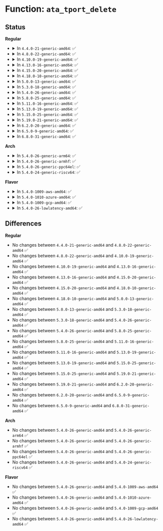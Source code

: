 # Function: <code>ata_tport_delete</code>

## Status
<b>Regular</b>
<ul>
<li>
<details>
<summary>In <code>4.4.0-21-generic-amd64</code>: ✅</summary>

```c
void ata_tport_delete(struct ata_port * ap)
```

```json
{
  "name": "ata_tport_delete",
  "collision_type": "Unique Global",
  "inline_type": "No",
  "funcs": [
    {
      "addr": 18446744071584984480,
      "name": "ata_tport_delete",
      "external": true,
      "loc": "drivers/ata/libata-transport.c:256",
      "file": "drivers/ata/libata-transport.c",
      "inline": "seen, unknown",
      "caller_inline": [],
      "caller_func": [
        "drivers/ata/libata-core.c:ata_host_detach",
        "drivers/ata/libata-core.c:ata_host_register"
      ]
    }
  ],
  "symbols": [
    {
      "addr": 18446744071584984480,
      "name": "ata_tport_delete",
      "section": ".text",
      "bind": "STB_GLOBAL",
      "size": 64
    }
  ]
}
```
</details>
</li>
<li>
<details>
<summary>In <code>4.8.0-22-generic-amd64</code>: ✅</summary>

```c
void ata_tport_delete(struct ata_port * ap)
```

```json
{
  "name": "ata_tport_delete",
  "collision_type": "Unique Global",
  "inline_type": "No",
  "funcs": [
    {
      "addr": 18446744071585352064,
      "name": "ata_tport_delete",
      "external": true,
      "loc": "drivers/ata/libata-transport.c:256",
      "file": "drivers/ata/libata-transport.c",
      "inline": "seen, unknown",
      "caller_inline": [],
      "caller_func": [
        "drivers/ata/libata-core.c:ata_host_detach",
        "drivers/ata/libata-core.c:ata_host_register"
      ]
    }
  ],
  "symbols": [
    {
      "addr": 18446744071585352064,
      "name": "ata_tport_delete",
      "section": ".text",
      "bind": "STB_GLOBAL",
      "size": 64
    }
  ]
}
```
</details>
</li>
<li>
<details>
<summary>In <code>4.10.0-19-generic-amd64</code>: ✅</summary>

```c
void ata_tport_delete(struct ata_port * ap)
```

```json
{
  "name": "ata_tport_delete",
  "collision_type": "Unique Global",
  "inline_type": "No",
  "funcs": [
    {
      "addr": 18446744071585553104,
      "name": "ata_tport_delete",
      "external": true,
      "loc": "drivers/ata/libata-transport.c:256",
      "file": "drivers/ata/libata-transport.c",
      "inline": "seen, unknown",
      "caller_inline": [],
      "caller_func": [
        "drivers/ata/libata-core.c:ata_host_detach",
        "drivers/ata/libata-core.c:ata_host_register"
      ]
    }
  ],
  "symbols": [
    {
      "addr": 18446744071585553104,
      "name": "ata_tport_delete",
      "section": ".text",
      "bind": "STB_GLOBAL",
      "size": 64
    }
  ]
}
```
</details>
</li>
<li>
<details>
<summary>In <code>4.13.0-16-generic-amd64</code>: ✅</summary>

```c
void ata_tport_delete(struct ata_port * ap)
```

```json
{
  "name": "ata_tport_delete",
  "collision_type": "Unique Global",
  "inline_type": "No",
  "funcs": [
    {
      "addr": 18446744071585637008,
      "name": "ata_tport_delete",
      "external": true,
      "loc": "drivers/ata/libata-transport.c:255",
      "file": "drivers/ata/libata-transport.c",
      "inline": "seen, unknown",
      "caller_inline": [],
      "caller_func": [
        "drivers/ata/libata-core.c:ata_host_detach"
      ]
    }
  ],
  "symbols": [
    {
      "addr": 18446744071585637008,
      "name": "ata_tport_delete",
      "section": ".text",
      "bind": "STB_GLOBAL",
      "size": 64
    }
  ]
}
```
</details>
</li>
<li>
<details>
<summary>In <code>4.15.0-20-generic-amd64</code>: ✅</summary>

```c
void ata_tport_delete(struct ata_port * ap)
```

```json
{
  "name": "ata_tport_delete",
  "collision_type": "Unique Global",
  "inline_type": "No",
  "funcs": [
    {
      "addr": 18446744071586068720,
      "name": "ata_tport_delete",
      "external": true,
      "loc": "drivers/ata/libata-transport.c:255",
      "file": "drivers/ata/libata-transport.c",
      "inline": "seen, unknown",
      "caller_inline": [],
      "caller_func": [
        "drivers/ata/libata-core.c:ata_host_detach"
      ]
    }
  ],
  "symbols": [
    {
      "addr": 18446744071586068720,
      "name": "ata_tport_delete",
      "section": ".text",
      "bind": "STB_GLOBAL",
      "size": 64
    }
  ]
}
```
</details>
</li>
<li>
<details>
<summary>In <code>4.18.0-10-generic-amd64</code>: ✅</summary>

```c
void ata_tport_delete(struct ata_port * ap)
```

```json
{
  "name": "ata_tport_delete",
  "collision_type": "Unique Global",
  "inline_type": "No",
  "funcs": [
    {
      "addr": 18446744071586316672,
      "name": "ata_tport_delete",
      "external": true,
      "loc": "drivers/ata/libata-transport.c:257",
      "file": "drivers/ata/libata-transport.c",
      "inline": "seen, unknown",
      "caller_inline": [],
      "caller_func": [
        "drivers/ata/libata-core.c:ata_host_detach",
        "drivers/ata/libata-scsi.c:ata_sas_tport_delete"
      ]
    }
  ],
  "symbols": [
    {
      "addr": 18446744071586316672,
      "name": "ata_tport_delete",
      "section": ".text",
      "bind": "STB_GLOBAL",
      "size": 64
    }
  ]
}
```
</details>
</li>
<li>
<details>
<summary>In <code>5.0.0-13-generic-amd64</code>: ✅</summary>

```c
void ata_tport_delete(struct ata_port * ap)
```

```json
{
  "name": "ata_tport_delete",
  "collision_type": "Unique Global",
  "inline_type": "No",
  "funcs": [
    {
      "addr": 18446744071586458224,
      "name": "ata_tport_delete",
      "external": true,
      "loc": "drivers/ata/libata-transport.c:257",
      "file": "drivers/ata/libata-transport.c",
      "inline": "seen, unknown",
      "caller_inline": [],
      "caller_func": [
        "drivers/ata/libata-core.c:ata_host_detach",
        "drivers/ata/libata-scsi.c:ata_sas_tport_delete"
      ]
    }
  ],
  "symbols": [
    {
      "addr": 18446744071586458224,
      "name": "ata_tport_delete",
      "section": ".text",
      "bind": "STB_GLOBAL",
      "size": 64
    }
  ]
}
```
</details>
</li>
<li>
<details>
<summary>In <code>5.3.0-18-generic-amd64</code>: ✅</summary>

```c
void ata_tport_delete(struct ata_port * ap)
```

```json
{
  "name": "ata_tport_delete",
  "collision_type": "Unique Global",
  "inline_type": "No",
  "funcs": [
    {
      "addr": 18446744071586703120,
      "name": "ata_tport_delete",
      "external": true,
      "loc": "drivers/ata/libata-transport.c:257",
      "file": "drivers/ata/libata-transport.c",
      "inline": "seen, unknown",
      "caller_inline": [],
      "caller_func": [
        "drivers/ata/libata-core.c:ata_host_detach",
        "drivers/ata/libata-core.c:ata_host_register",
        "drivers/ata/libata-scsi.c:ata_sas_tport_delete"
      ]
    }
  ],
  "symbols": [
    {
      "addr": 18446744071586703120,
      "name": "ata_tport_delete",
      "section": ".text",
      "bind": "STB_GLOBAL",
      "size": 66
    }
  ]
}
```
</details>
</li>
<li>
<details>
<summary>In <code>5.4.0-26-generic-amd64</code>: ✅</summary>

```c
void ata_tport_delete(struct ata_port * ap)
```

```json
{
  "name": "ata_tport_delete",
  "collision_type": "Unique Global",
  "inline_type": "No",
  "funcs": [
    {
      "addr": 18446744071586849744,
      "name": "ata_tport_delete",
      "external": true,
      "loc": "drivers/ata/libata-transport.c:257",
      "file": "drivers/ata/libata-transport.c",
      "inline": "seen, unknown",
      "caller_inline": [],
      "caller_func": [
        "drivers/ata/libata-core.c:ata_host_detach",
        "drivers/ata/libata-core.c:ata_host_register",
        "drivers/ata/libata-scsi.c:ata_sas_tport_delete"
      ]
    }
  ],
  "symbols": [
    {
      "addr": 18446744071586849744,
      "name": "ata_tport_delete",
      "section": ".text",
      "bind": "STB_GLOBAL",
      "size": 66
    }
  ]
}
```
</details>
</li>
<li>
<details>
<summary>In <code>5.8.0-25-generic-amd64</code>: ✅</summary>

```c
void ata_tport_delete(struct ata_port * ap)
```

```json
{
  "name": "ata_tport_delete",
  "collision_type": "Unique Global",
  "inline_type": "No",
  "funcs": [
    {
      "addr": 18446744071587652240,
      "name": "ata_tport_delete",
      "external": true,
      "loc": "drivers/ata/libata-transport.c:257",
      "file": "drivers/ata/libata-transport.c",
      "inline": "seen, unknown",
      "caller_inline": [],
      "caller_func": [
        "drivers/ata/libata-core.c:ata_port_detach",
        "drivers/ata/libata-core.c:ata_host_register",
        "drivers/ata/libata-sata.c:ata_sas_tport_delete"
      ]
    }
  ],
  "symbols": [
    {
      "addr": 18446744071587652240,
      "name": "ata_tport_delete",
      "section": ".text",
      "bind": "STB_GLOBAL",
      "size": 68
    }
  ]
}
```
</details>
</li>
<li>
<details>
<summary>In <code>5.11.0-16-generic-amd64</code>: ✅</summary>

```c
void ata_tport_delete(struct ata_port * ap)
```

```json
{
  "name": "ata_tport_delete",
  "collision_type": "Unique Global",
  "inline_type": "No",
  "funcs": [
    {
      "addr": 18446744071587713168,
      "name": "ata_tport_delete",
      "external": true,
      "loc": "drivers/ata/libata-transport.c:257",
      "file": "drivers/ata/libata-transport.c",
      "inline": "seen, unknown",
      "caller_inline": [],
      "caller_func": [
        "drivers/ata/libata-core.c:ata_port_detach",
        "drivers/ata/libata-core.c:ata_host_register",
        "drivers/ata/libata-sata.c:ata_sas_tport_delete"
      ]
    }
  ],
  "symbols": [
    {
      "addr": 18446744071587713168,
      "name": "ata_tport_delete",
      "section": ".text",
      "bind": "STB_GLOBAL",
      "size": 68
    }
  ]
}
```
</details>
</li>
<li>
<details>
<summary>In <code>5.13.0-19-generic-amd64</code>: ✅</summary>

```c
void ata_tport_delete(struct ata_port * ap)
```

```json
{
  "name": "ata_tport_delete",
  "collision_type": "Unique Global",
  "inline_type": "No",
  "funcs": [
    {
      "addr": 18446744071587592128,
      "name": "ata_tport_delete",
      "external": true,
      "loc": "drivers/ata/libata-transport.c:257",
      "file": "drivers/ata/libata-transport.c",
      "inline": "seen, unknown",
      "caller_inline": [],
      "caller_func": [
        "drivers/ata/libata-core.c:ata_host_detach",
        "drivers/ata/libata-core.c:ata_host_register",
        "drivers/ata/libata-sata.c:ata_sas_tport_delete"
      ]
    }
  ],
  "symbols": [
    {
      "addr": 18446744071587592128,
      "name": "ata_tport_delete",
      "section": ".text",
      "bind": "STB_GLOBAL",
      "size": 68
    }
  ]
}
```
</details>
</li>
<li>
<details>
<summary>In <code>5.15.0-25-generic-amd64</code>: ✅</summary>

```c
void ata_tport_delete(struct ata_port * ap)
```

```json
{
  "name": "ata_tport_delete",
  "collision_type": "Unique Global",
  "inline_type": "No",
  "funcs": [
    {
      "addr": 18446744071588176352,
      "name": "ata_tport_delete",
      "external": true,
      "loc": "drivers/ata/libata-transport.c:257",
      "file": "drivers/ata/libata-transport.c",
      "inline": "seen, unknown",
      "caller_inline": [],
      "caller_func": [
        "drivers/ata/libata-core.c:ata_host_detach",
        "drivers/ata/libata-core.c:ata_host_register",
        "drivers/ata/libata-sata.c:ata_sas_tport_delete"
      ]
    }
  ],
  "symbols": [
    {
      "addr": 18446744071588176352,
      "name": "ata_tport_delete",
      "section": ".text",
      "bind": "STB_GLOBAL",
      "size": 68
    }
  ]
}
```
</details>
</li>
<li>
<details>
<summary>In <code>5.19.0-21-generic-amd64</code>: ✅</summary>

```c
void ata_tport_delete(struct ata_port * ap)
```

```json
{
  "name": "ata_tport_delete",
  "collision_type": "Unique Global",
  "inline_type": "No",
  "funcs": [
    {
      "addr": 18446744071589557904,
      "name": "ata_tport_delete",
      "external": true,
      "loc": "drivers/ata/libata-transport.c:257",
      "file": "drivers/ata/libata-transport.c",
      "inline": "seen, unknown",
      "caller_inline": [],
      "caller_func": [
        "drivers/ata/libata-core.c:ata_host_detach",
        "drivers/ata/libata-core.c:ata_host_register",
        "drivers/ata/libata-sata.c:ata_sas_tport_delete"
      ]
    }
  ],
  "symbols": [
    {
      "addr": 18446744071589557904,
      "name": "ata_tport_delete",
      "section": ".text",
      "bind": "STB_GLOBAL",
      "size": 73
    }
  ]
}
```
</details>
</li>
<li>
<details>
<summary>In <code>6.2.0-20-generic-amd64</code>: ✅</summary>

```c
void ata_tport_delete(struct ata_port * ap)
```

```json
{
  "name": "ata_tport_delete",
  "collision_type": "Unique Global",
  "inline_type": "No",
  "funcs": [
    {
      "addr": 18446744071591150960,
      "name": "ata_tport_delete",
      "external": true,
      "loc": "drivers/ata/libata-transport.c:257",
      "file": "drivers/ata/libata-transport.c",
      "inline": "seen, unknown",
      "caller_inline": [],
      "caller_func": [
        "drivers/ata/libata-core.c:ata_host_detach",
        "drivers/ata/libata-core.c:ata_host_register",
        "drivers/ata/libata-sata.c:ata_sas_tport_delete"
      ]
    }
  ],
  "symbols": [
    {
      "addr": 18446744071591150960,
      "name": "ata_tport_delete",
      "section": ".text",
      "bind": "STB_GLOBAL",
      "size": 73
    }
  ]
}
```
</details>
</li>
<li>
<details>
<summary>In <code>6.5.0-9-generic-amd64</code>: ✅</summary>

```c
void ata_tport_delete(struct ata_port * ap)
```

```json
{
  "name": "ata_tport_delete",
  "collision_type": "Unique Global",
  "inline_type": "No",
  "funcs": [
    {
      "addr": 18446744071591509472,
      "name": "ata_tport_delete",
      "external": true,
      "loc": "drivers/ata/libata-transport.c:257",
      "file": "drivers/ata/libata-transport.c",
      "inline": "seen, unknown",
      "caller_inline": [],
      "caller_func": [
        "drivers/ata/libata-core.c:ata_host_detach",
        "drivers/ata/libata-core.c:ata_host_register",
        "drivers/ata/libata-sata.c:ata_sas_tport_delete"
      ]
    }
  ],
  "symbols": [
    {
      "addr": 18446744071591509472,
      "name": "ata_tport_delete",
      "section": ".text",
      "bind": "STB_GLOBAL",
      "size": 73
    }
  ]
}
```
</details>
</li>
<li>
<details>
<summary>In <code>6.8.0-31-generic-amd64</code>: ✅</summary>

```c
void ata_tport_delete(struct ata_port * ap)
```

```json
{
  "name": "ata_tport_delete",
  "collision_type": "Unique Global",
  "inline_type": "No",
  "funcs": [
    {
      "addr": 18446744071591858080,
      "name": "ata_tport_delete",
      "external": true,
      "loc": "drivers/ata/libata-transport.c:257",
      "file": "drivers/ata/libata-transport.c",
      "inline": "seen, unknown",
      "caller_inline": [],
      "caller_func": [
        "drivers/ata/libata-core.c:ata_port_detach",
        "drivers/ata/libata-core.c:ata_host_register",
        "drivers/ata/libata-sata.c:ata_sas_tport_delete"
      ]
    }
  ],
  "symbols": [
    {
      "addr": 18446744071591858080,
      "name": "ata_tport_delete",
      "section": ".text",
      "bind": "STB_GLOBAL",
      "size": 73
    }
  ]
}
```
</details>
</li>
</ul>
<b>Arch</b>
<ul>
<li>
<details>
<summary>In <code>5.4.0-26-generic-arm64</code>: ✅</summary>

```c
void ata_tport_delete(struct ata_port * ap)
```

```json
{
  "name": "ata_tport_delete",
  "collision_type": "Unique Global",
  "inline_type": "No",
  "funcs": [
    {
      "addr": 18446603336499782440,
      "name": "ata_tport_delete",
      "external": true,
      "loc": "drivers/ata/libata-transport.c:257",
      "file": "drivers/ata/libata-transport.c",
      "inline": "seen, unknown",
      "caller_inline": [],
      "caller_func": [
        "drivers/ata/libata-core.c:ata_host_detach",
        "drivers/ata/libata-core.c:ata_host_register",
        "drivers/ata/libata-scsi.c:ata_sas_tport_delete"
      ]
    }
  ],
  "symbols": [
    {
      "addr": 18446603336499782440,
      "name": "ata_tport_delete",
      "section": ".text",
      "bind": "STB_GLOBAL",
      "size": 88
    }
  ]
}
```
</details>
</li>
<li>
<details>
<summary>In <code>5.4.0-26-generic-armhf</code>: ✅</summary>

```c
void ata_tport_delete(struct ata_port * ap)
```

```json
{
  "name": "ata_tport_delete",
  "collision_type": "Unique Global",
  "inline_type": "No",
  "funcs": [
    {
      "addr": 3232225260,
      "name": "ata_tport_delete",
      "external": true,
      "loc": "drivers/ata/libata-transport.c:257",
      "file": "drivers/ata/libata-transport.c",
      "inline": "seen, unknown",
      "caller_inline": [],
      "caller_func": [
        "drivers/ata/libata-core.c:ata_host_detach",
        "drivers/ata/libata-core.c:ata_host_register",
        "drivers/ata/libata-scsi.c:ata_sas_tport_delete"
      ]
    }
  ],
  "symbols": [
    {
      "addr": 3232225260,
      "name": "ata_tport_delete",
      "section": ".text",
      "bind": "STB_GLOBAL",
      "size": 72
    }
  ]
}
```
</details>
</li>
<li>
<details>
<summary>In <code>5.4.0-26-generic-ppc64el</code>: ✅</summary>

```c
void ata_tport_delete(struct ata_port * ap)
```

```json
{
  "name": "ata_tport_delete",
  "collision_type": "Unique Global",
  "inline_type": "No",
  "funcs": [
    {
      "addr": 13835058055293129728,
      "name": "ata_tport_delete",
      "external": true,
      "loc": "drivers/ata/libata-transport.c:257",
      "file": "drivers/ata/libata-transport.c",
      "inline": "seen, unknown",
      "caller_inline": [],
      "caller_func": [
        "drivers/ata/libata-core.c:ata_host_detach",
        "drivers/ata/libata-core.c:ata_host_register",
        "drivers/ata/libata-scsi.c:ata_sas_tport_delete"
      ]
    }
  ],
  "symbols": [
    {
      "addr": 13835058055293129728,
      "name": "ata_tport_delete",
      "section": ".text",
      "bind": "STB_GLOBAL",
      "size": 112
    }
  ]
}
```
</details>
</li>
<li>
<details>
<summary>In <code>5.4.0-24-generic-riscv64</code>: ✅</summary>

```c
void ata_tport_delete(struct ata_port * ap)
```

```json
{
  "name": "ata_tport_delete",
  "collision_type": "Unique Global",
  "inline_type": "No",
  "funcs": [
    {
      "addr": 18446743936276935310,
      "name": "ata_tport_delete",
      "external": true,
      "loc": "drivers/ata/libata-transport.c:257",
      "file": "drivers/ata/libata-transport.c",
      "inline": "seen, unknown",
      "caller_inline": [],
      "caller_func": [
        "drivers/ata/libata-core.c:ata_host_detach",
        "drivers/ata/libata-core.c:ata_host_register",
        "drivers/ata/libata-scsi.c:ata_sas_tport_delete"
      ]
    }
  ],
  "symbols": [
    {
      "addr": 18446743936276935310,
      "name": "ata_tport_delete",
      "section": ".text",
      "bind": "STB_GLOBAL",
      "size": 100
    }
  ]
}
```
</details>
</li>
</ul>
<b>Flavor</b>
<ul>
<li>
<details>
<summary>In <code>5.4.0-1009-aws-amd64</code>: ✅</summary>

```c
void ata_tport_delete(struct ata_port * ap)
```

```json
{
  "name": "ata_tport_delete",
  "collision_type": "Unique Global",
  "inline_type": "No",
  "funcs": [
    {
      "addr": 18446744071586608272,
      "name": "ata_tport_delete",
      "external": true,
      "loc": "drivers/ata/libata-transport.c:257",
      "file": "drivers/ata/libata-transport.c",
      "inline": "seen, unknown",
      "caller_inline": [],
      "caller_func": [
        "drivers/ata/libata-core.c:ata_host_detach",
        "drivers/ata/libata-core.c:ata_host_register",
        "drivers/ata/libata-scsi.c:ata_sas_tport_delete"
      ]
    }
  ],
  "symbols": [
    {
      "addr": 18446744071586608272,
      "name": "ata_tport_delete",
      "section": ".text",
      "bind": "STB_GLOBAL",
      "size": 66
    }
  ]
}
```
</details>
</li>
<li>
<details>
<summary>In <code>5.4.0-1010-azure-amd64</code>: ✅</summary>

```c
void ata_tport_delete(struct ata_port * ap)
```

```json
{
  "name": "ata_tport_delete",
  "collision_type": "Unique Global",
  "inline_type": "No",
  "funcs": [
    {
      "addr": 18446744071586476784,
      "name": "ata_tport_delete",
      "external": true,
      "loc": "drivers/ata/libata-transport.c:257",
      "file": "drivers/ata/libata-transport.c",
      "inline": "seen, unknown",
      "caller_inline": [],
      "caller_func": [
        "drivers/ata/libata-core.c:ata_host_detach",
        "drivers/ata/libata-core.c:ata_host_register",
        "drivers/ata/libata-scsi.c:ata_sas_tport_delete"
      ]
    }
  ],
  "symbols": [
    {
      "addr": 18446744071586476784,
      "name": "ata_tport_delete",
      "section": ".text",
      "bind": "STB_GLOBAL",
      "size": 66
    }
  ]
}
```
</details>
</li>
<li>
<details>
<summary>In <code>5.4.0-1009-gcp-amd64</code>: ✅</summary>

```c
void ata_tport_delete(struct ata_port * ap)
```

```json
{
  "name": "ata_tport_delete",
  "collision_type": "Unique Global",
  "inline_type": "No",
  "funcs": [
    {
      "addr": 18446744071586804304,
      "name": "ata_tport_delete",
      "external": true,
      "loc": "drivers/ata/libata-transport.c:257",
      "file": "drivers/ata/libata-transport.c",
      "inline": "seen, unknown",
      "caller_inline": [],
      "caller_func": [
        "drivers/ata/libata-core.c:ata_host_detach",
        "drivers/ata/libata-core.c:ata_host_register",
        "drivers/ata/libata-scsi.c:ata_sas_tport_delete"
      ]
    }
  ],
  "symbols": [
    {
      "addr": 18446744071586804304,
      "name": "ata_tport_delete",
      "section": ".text",
      "bind": "STB_GLOBAL",
      "size": 66
    }
  ]
}
```
</details>
</li>
<li>
<details>
<summary>In <code>5.4.0-26-lowlatency-amd64</code>: ✅</summary>

```c
void ata_tport_delete(struct ata_port * ap)
```

```json
{
  "name": "ata_tport_delete",
  "collision_type": "Unique Global",
  "inline_type": "No",
  "funcs": [
    {
      "addr": 18446744071586910400,
      "name": "ata_tport_delete",
      "external": true,
      "loc": "drivers/ata/libata-transport.c:257",
      "file": "drivers/ata/libata-transport.c",
      "inline": "seen, unknown",
      "caller_inline": [],
      "caller_func": [
        "drivers/ata/libata-core.c:ata_host_detach",
        "drivers/ata/libata-core.c:ata_host_register",
        "drivers/ata/libata-scsi.c:ata_sas_tport_delete"
      ]
    }
  ],
  "symbols": [
    {
      "addr": 18446744071586910400,
      "name": "ata_tport_delete",
      "section": ".text",
      "bind": "STB_GLOBAL",
      "size": 66
    }
  ]
}
```
</details>
</li>
</ul>

## Differences
<b>Regular</b>
<ul>
<li>
No changes between <code>4.4.0-21-generic-amd64</code> and <code>4.8.0-22-generic-amd64</code> ✅
</li>
<li>
No changes between <code>4.8.0-22-generic-amd64</code> and <code>4.10.0-19-generic-amd64</code> ✅
</li>
<li>
No changes between <code>4.10.0-19-generic-amd64</code> and <code>4.13.0-16-generic-amd64</code> ✅
</li>
<li>
No changes between <code>4.13.0-16-generic-amd64</code> and <code>4.15.0-20-generic-amd64</code> ✅
</li>
<li>
No changes between <code>4.15.0-20-generic-amd64</code> and <code>4.18.0-10-generic-amd64</code> ✅
</li>
<li>
No changes between <code>4.18.0-10-generic-amd64</code> and <code>5.0.0-13-generic-amd64</code> ✅
</li>
<li>
No changes between <code>5.0.0-13-generic-amd64</code> and <code>5.3.0-18-generic-amd64</code> ✅
</li>
<li>
No changes between <code>5.3.0-18-generic-amd64</code> and <code>5.4.0-26-generic-amd64</code> ✅
</li>
<li>
No changes between <code>5.4.0-26-generic-amd64</code> and <code>5.8.0-25-generic-amd64</code> ✅
</li>
<li>
No changes between <code>5.8.0-25-generic-amd64</code> and <code>5.11.0-16-generic-amd64</code> ✅
</li>
<li>
No changes between <code>5.11.0-16-generic-amd64</code> and <code>5.13.0-19-generic-amd64</code> ✅
</li>
<li>
No changes between <code>5.13.0-19-generic-amd64</code> and <code>5.15.0-25-generic-amd64</code> ✅
</li>
<li>
No changes between <code>5.15.0-25-generic-amd64</code> and <code>5.19.0-21-generic-amd64</code> ✅
</li>
<li>
No changes between <code>5.19.0-21-generic-amd64</code> and <code>6.2.0-20-generic-amd64</code> ✅
</li>
<li>
No changes between <code>6.2.0-20-generic-amd64</code> and <code>6.5.0-9-generic-amd64</code> ✅
</li>
<li>
No changes between <code>6.5.0-9-generic-amd64</code> and <code>6.8.0-31-generic-amd64</code> ✅
</li>
</ul>
<b>Arch</b>
<ul>
<li>
No changes between <code>5.4.0-26-generic-amd64</code> and <code>5.4.0-26-generic-arm64</code> ✅
</li>
<li>
No changes between <code>5.4.0-26-generic-amd64</code> and <code>5.4.0-26-generic-armhf</code> ✅
</li>
<li>
No changes between <code>5.4.0-26-generic-amd64</code> and <code>5.4.0-26-generic-ppc64el</code> ✅
</li>
<li>
No changes between <code>5.4.0-26-generic-amd64</code> and <code>5.4.0-24-generic-riscv64</code> ✅
</li>
</ul>
<b>Flavor</b>
<ul>
<li>
No changes between <code>5.4.0-26-generic-amd64</code> and <code>5.4.0-1009-aws-amd64</code> ✅
</li>
<li>
No changes between <code>5.4.0-26-generic-amd64</code> and <code>5.4.0-1010-azure-amd64</code> ✅
</li>
<li>
No changes between <code>5.4.0-26-generic-amd64</code> and <code>5.4.0-1009-gcp-amd64</code> ✅
</li>
<li>
No changes between <code>5.4.0-26-generic-amd64</code> and <code>5.4.0-26-lowlatency-amd64</code> ✅
</li>
</ul>
